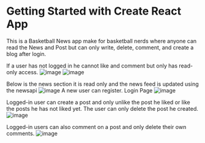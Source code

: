 # Getting Started with Create React App

This is a Basketball News app make for basketball nerds where anyone can read the News and Post but can only write, delete, comment, and create a blog after login.

If a user has not logged in he cannot like and comment but only has read-only access.
![image](https://github.com/gargdhiren/basketballwiki/assets/87688466/072a10db-a900-4df8-96ef-438858c5e955)
![image](https://github.com/gargdhiren/basketballwiki/assets/87688466/befb432a-c3e1-46df-9664-1bf9da111b4b)

Below is the news section it is read only and the news feed is updated using the newsapi
![image](https://github.com/gargdhiren/basketballwiki/assets/87688466/99691db9-7dbc-4544-b5f3-799ac45b3e9f)
A new user can register.
Login Page
![image](https://github.com/gargdhiren/basketballwiki/assets/87688466/4d25b085-6ea3-447f-b655-a7b089f5815a)

Logged-in user can create a post  and only unlike the post he liked or like the posts he has not liked yet.
The user can only delete the post he created.
![image](https://github.com/gargdhiren/basketballwiki/assets/87688466/f841161a-302d-4e6f-a1d0-f78f036d1ae2)

Logged-in users can also comment on a post and only delete their own comments.
![image](https://github.com/gargdhiren/basketballwiki/assets/87688466/4fe5585e-7d42-49c5-b9d0-ed5ec0a837d5)




